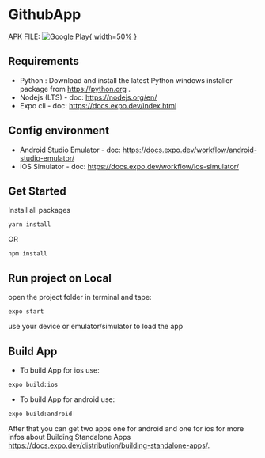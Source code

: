 # GithubApp

APK FILE:
[![Google Play](https://logo-marque.com/wp-content/uploads/2020/11/Google-Play-Embleme.png){ width=50% }](https://exp-shell-app-assets.s3.us-west-1.amazonaws.com/android/%40elhoussineaitezouine/GithubApp-6f8bde7072094d15b3f23ac5ca1508e9-signed.apk)

## Requirements

* Python : Download and install the latest Python windows installer package from https://python.org .
* Nodejs (LTS) - doc: https://nodejs.org/en/
* Expo cli - doc: https://docs.expo.dev/index.html

## Config environment

* Android Studio Emulator - doc: https://docs.expo.dev/workflow/android-studio-emulator/
* iOS Simulator - doc: https://docs.expo.dev/workflow/ios-simulator/

## Get Started

Install all packages

```
yarn install
```
OR
```
npm install
```

## Run project on Local

open the project folder in terminal and tape:

```
expo start
```

use your device or emulator/simulator to load the app

## Build App

* To build App for ios use:

```
expo build:ios
```

* To build App for android use: 

```
expo build:android
```

After that you can get two apps one for android and one for ios for more infos about Building Standalone Apps https://docs.expo.dev/distribution/building-standalone-apps/.
